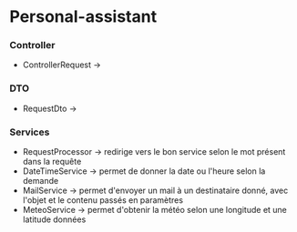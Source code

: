 # Personal-assistant

### Controller
- ControllerRequest ->

### DTO
- RequestDto -> 

### Services 
- RequestProcessor -> redirige vers le bon service selon le mot présent dans la requête 
- DateTimeService -> permet de donner la date ou l'heure selon la demande
- MailService -> permet d'envoyer un mail à un destinataire donné, avec l'objet et le contenu passés en paramètres
- MeteoService -> permet d'obtenir la météo selon une longitude et une latitude données
